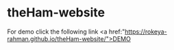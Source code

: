 # theHam-website
For demo click the following link
<a href:"https://rokeya-rahman.github.io/theHam-website/">DEMO</a>
